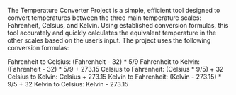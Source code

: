 The Temperature Converter Project is a simple, efficient tool designed to convert temperatures between the three main temperature scales: Fahrenheit, Celsius, and Kelvin. Using established conversion formulas, this tool accurately and quickly calculates the equivalent temperature in the other scales based on the user’s input.
The project uses the following conversion formulas:

Fahrenheit to Celsius: (Fahrenheit - 32) * 5/9
Fahrenheit to Kelvin: (Fahrenheit - 32) * 5/9 + 273.15
Celsius to Fahrenheit: (Celsius * 9/5) + 32
Celsius to Kelvin: Celsius + 273.15
Kelvin to Fahrenheit: (Kelvin - 273.15) * 9/5 + 32
Kelvin to Celsius: Kelvin - 273.15
                            
